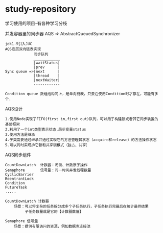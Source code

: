 # study-repository
学习使用的项目-有各种学习分枝

并发容器里的同步器 AQS => AbstractQueuedSynchronizer
    
    jdk1.5引入JUC 
    AQS底层双向链表实现
                 同步队列
                 ____________
                 |waitStatus|
                 |prev      |
    Sync queue =>|next      |
                 |thread    |
                 |nextWaiter|
                 ------------ 
                 
    Condition queue 数组结构同上，是单向链表。只要在使用Condition时才存在，可能有多个.

AQS设计
    
    1.使用Node实现了FIFO(first in,first out)队列，可以用于构建锁或者其它同步装置的基础框架
    2.利用了一个int类型表示状态,局步变量status
    3.使用方法是继承
    4.子类需要通过继承并通过实现它的方法管理其状态（acquire和release）的方法操作状态
    5.可以同时实现排它锁和共享锁模式（独占、共享）
    
AQS同步组件
    
    CountDownLatch  计数器：闭锁、计数原子操作
    Semaphore       信号量：同一时间并发线程数量
    CyclicBarrier
    ReentrantLock   
    Condition
    FutureTask
    .....
    
    CountDownLatch 计数器
        场景：可以将复杂的任务拆分成多个子任务执行，子任务执行完最后在统计最终结果
             子任务数量就是它的【计数器数值】
             
    Semaphore 信号量
        场景：提供有限访问的资源，例如数据库连接池
        
    